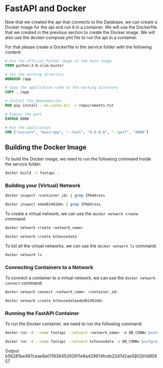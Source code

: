 # FastAPI and Docker

Now that we created the api that connects to the Database, we can create a Docker image for the api and run it in a container. We will use the Dockerfile that we created in the previous section to create the Docker image. We will also use the docker-compose.yml file to run the api in a container.

For that please create a Dockerfile in the service folder with the following content:

```Dockerfile
# Use the official Python image as the base image
FROM python:3.8-slim-buster

# Set the working directory
WORKDIR /app

# Copy the application code to the working directory
COPY . /app

# Install the dependencies
RUN pip install --no-cache-dir -r requirements.txt

# Expose the port
EXPOSE 8000

# Run the application
CMD ["uvicorn", "main:app", "--host", "0.0.0.0", "--port", "8000"]
```

## Building the Docker Image
To build the Docker image, we need to run the following command inside the service folder:

```bash
docker build -t fastapi .
```

### Building your (Virtual) Network

```bash
docker inspect <container_id> | grep IPAddress

docker inspect eded01401b0c | grep IPAddress
```

To create a virtual network, we can use the `docker network create` command:

```bash
docker network create <network_name>
```
```bash
docker network create kchousedata
```

To list all the virtual networks, we can use the `docker network ls` command:

```bash
docker network ls
```

### Connecting Containers to a Network

To connect a container to a virtual network, we can use the `docker network connect` command:

```bash
docker network connect <network_name> <container_id>
```

```bash
docker network create kchousedataeded01401b0c
```

### Running the FastAPI Container
To run the Docker container, we need to run the following command:

```bash
docker run -d --name fastapi --network <network_name> -e DB_CONN='postgresql://postgres:postgres@postgres:5432/postgres' -p 8000:8000 fastapi  
```

```bash
docker run -d --name fastapi --network kchousedata -e DB_CONN='postgresql://postgres:postgres@postgres:5432/postgres' -p 8000:8000 fastapi  
```

Output
b56281be497ceae8a01183645292911e6a429614fceb22d7d2ae5802b1d90657